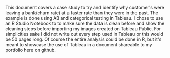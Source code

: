This document covers a case study to try and identify why customer's were leaving a bank(churn rate) at a faster rate than they were in the past. The example is done using AB and categorical testing in Tableau. I chose to use an R Studio Notebook to to make sure the data is clean before and show the cleaning steps before importing my images created on Tableau Public. For simplicities sake I did not write out every step used in Tableau or this would be 50 pages long. Of course the entire analysis could be done in R, but it's meant to showcase the use of Tableau in a document shareable to my portfolio here on github.
